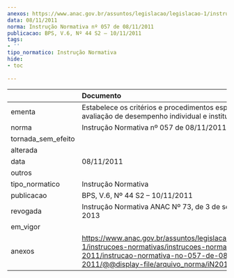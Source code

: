 ```yaml
---
anexos: https://www.anac.gov.br/assuntos/legislacao/legislacao-1/instrucoes-normativas/instrucoes-normativas-2011/instrucao-normativa-no-057-de-08-11-2011/@@display-file/arquivo_norma/iN2011-0057.pdf
data: 08/11/2011
norma: Instrução Normativa nº 057 de 08/11/2011
publicacao: BPS, V.6, Nº 44 S2 – 10/11/2011
tags:
- ''
tipo_normatico: Instrução Normativa
hide: 
- toc 
 
---
```


|                    | Documento                                                                                                                                                                                       |
|:-------------------|:------------------------------------------------------------------------------------------------------------------------------------------------------------------------------------------------|
| ementa             | Estabelece os critérios e procedimentos específicos de avaliação de desempenho individual e institucional.                                                                                      |
| norma              | Instrução Normativa nº 057 de 08/11/2011                                                                                                                                                        |
| tornada_sem_efeito |                                                                                                                                                                                                 |
| alterada           |                                                                                                                                                                                                 |
| data               | 08/11/2011                                                                                                                                                                                      |
| outros             |                                                                                                                                                                                                 |
| tipo_normatico     | Instrução Normativa                                                                                                                                                                             |
| publicacao         | BPS, V.6, Nº 44 S2 – 10/11/2011                                                                                                                                                                 |
| revogada           | Instrução Normativa ANAC Nº 73, de 3 de setembro de 2013                                                                                                                                        |
| em_vigor           |                                                                                                                                                                                                 |
| anexos             | https://www.anac.gov.br/assuntos/legislacao/legislacao-1/instrucoes-normativas/instrucoes-normativas-2011/instrucao-normativa-no-057-de-08-11-2011/@@display-file/arquivo_norma/iN2011-0057.pdf |